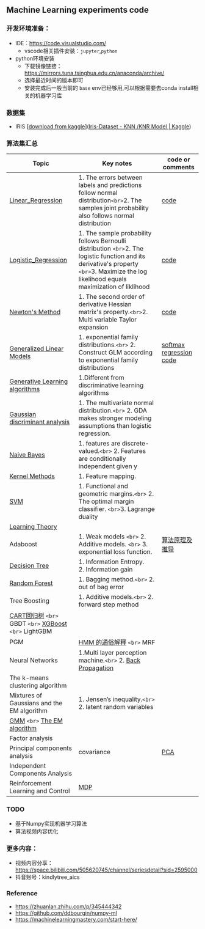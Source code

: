 ## Machine Learning experiments code

### 开发环境准备：

- IDE：https://code.visualstudio.com/
  - vscode相关插件安装：`jupyter`,`python`
- python环境安装
  - 下载镜像链接： https://mirrors.tuna.tsinghua.edu.cn/anaconda/archive/
  - 选择最近时间的版本即可
  - 安装完成后一般当前的 `base` env已经够用,可以根据需要去conda install相关的机器学习库

### 数据集

* IRIS  [[download from kaggle]()]([Iris-Dataset - KNN /KNR Model | Kaggle](https://www.kaggle.com/code/sundarikonar/iris-dataset-knn-knr-model/data?select=IRIS.csv))

### 算法集汇总

| Topic| Key notes| code or comments |
| ------- |------------| -------------- |
| [Linear_Regression](http://note.youdao.com/noteshare?id=e3d052b17e33e6a1d9c45b7f8a90d86c/) | 1. The errors between labels and predictions follow normal distribution`<br>`2. The samples joint probability also follows normal distribution | [code](https://github.com/kindlytree/ai/blob/master/samples/ml/linear_regression.ipynb)|
|[Logistic_Regression](http://note.youdao.com/noteshare?id=a62bb63c6a049ce5e0cdc8abfe8ba3fd)| 1. The sample probability follows Bernoulli distribution `<br>`2. The logistic function and its derivative's property `<br>`3. Maximize the log likelihood equals maximization of liklihood | [code](https://github.com/kindlytree/ai/blob/master/samples/ml/logistic_regression.ipynb)|
| [Newton's Method](http://note.youdao.com/noteshare?id=57e9b323d4ae19c215c421fcac32b638) | 1. The second order of derivative  Hessian matrix's property.`<br>`2. Multi variable Taylor expansion| [code](https://github.com/kindlytree/ai/blob/master/samples/ml/newton_method.ipynb)||
| [Generalized Linear Models](http://note.youdao.com/noteshare?id=b814a849cf4752746518d4f63ef0d79c)| 1. exponential family distributions.`<br>` 2. Construct GLM according to exponential family distributions| [softmax regression code](https://github.com/kindlytree/ai/blob/master/samples/ml/softmax_regression.ipynb)||
| [Generative Learning algorithms](http://note.youdao.com/noteshare?id=179205e43731362a960bf52236599fa9)| 1.Different from discriminative learning algorithms||
| [Gaussian discriminant analysis](http://note.youdao.com/noteshare?id=7a34e72665581d2d379ac9a9cdebd0ce)| 1. The multivariate normal distribution.`<br>` 2.  GDA makes stronger modeling assumptions than logistic regression.||
| [Naive Bayes](http://note.youdao.com/noteshare?id=0ca8c256d4dcb349dd32b155594426ea)  | 1. features are discrete-valued.`<br>` 2. Features are conditionally independent given y||
| [Kernel Methods](http://note.youdao.com/noteshare?id=5de8fb8eaa20e53517671b7d706bd6c6)| 1. Feature mapping.||
| [SVM](http://note.youdao.com/noteshare?id=04eb156cc9eb0137844a2a381f3f1668)| 1. Functional and geometric margins.`<br>` 2. The optimal margin classifier. `<br>`3. Lagrange duality|
| [Learning Theory](https://note.youdao.com/ynoteshare1/index.html?id=85c244e8f122dc38842208d7c6f0bfe4&type=note) ||
|Adaboost| 1. Weak models `<br>` 2. Additive models. `<br>` 3. exponential loss function.| [算法原理及推导](https://www.cnblogs.com/liuwu265/p/4692347.html)|
| [Decision Tree](https://blog.csdn.net/jiaoyangwm/article/details/79525237)| 1. Information Entropy.<br> 2. Information gain ||
| [Random Forest](https://blog.csdn.net/weixin_41940752/article/details/98717868)| 1. Bagging method.`<br>` 2. out of bag error |
| Tree Boosting| 1. Additive models.`<br>` 2. forward step method||
| [CART回归树](http://note.youdao.com/noteshare?id=922bd61daea279fed55ac3359c4f9cd3)  `<br>` GBDT `<br>` [XGBoost](https://blog.csdn.net/u014411730/article/details/78796890) `<br>` LightGBM ||
PGM| [HMM 的通俗解释](https://zhuanlan.zhihu.com/p/25963621) `<br>` MRF||
| Neural Networks| 1.Multi layer perception machine.`<br>` 2. [Back Propagation](http://ufldl.stanford.edu/tutorial/supervised/MultiLayerNeuralNetworks/)||
| The k-means clustering algorithm| ||
| Mixtures of Gaussians and the EM algorithm| 1. Jensen’s inequality.`<br>` 2. latent random variables|||
| [GMM](http://note.youdao.com/noteshare?id=611be89d2eeb9c40c79bc5f5e86bc022) `<br>` [The EM algorithm](https://www.cnblogs.com/bigmoyan/p/4550375.html)|||
| Factor analysis|| |
| Principal components analysis| covariance| [PCA](https://blog.csdn.net/program_developer/article/details/80632779)||
| Independent Components Analysis|||
| Reinforcement Learning and Control| [MDP](https://blog.csdn.net/unixtch/article/details/78922936)||

### TODO

- 基于Numpy实现机器学习算法
- 算法视频内容优化

### 更多内容：

- 视频内容分享： https://space.bilibili.com/505620745/channel/seriesdetail?sid=2595000
- 抖音账号：kindlytree_aics

### Reference

- https://zhuanlan.zhihu.com/p/345444342
- https://github.com/ddbourgin/numpy-ml
- https://machinelearningmastery.com/start-here/
